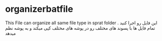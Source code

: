 # organizerbatfile
This File can organize all same file type in sprat folder . این فایل رو اجرا کنید تمام فایل ها با پسوند های مختلف رو در پوشه های مختلف کپی میکند و به پوشه نظم میدهد
